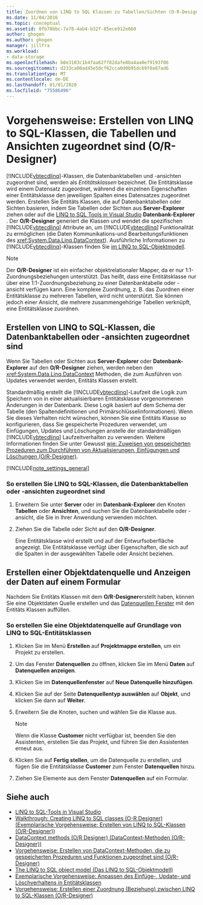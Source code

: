 ```yaml
---
title: Zuordnen von LINQ to SQL Klassen zu Tabellen/Sichten (O-R-Designer)
ms.date: 11/04/2016
ms.topic: conceptual
ms.assetid: 0fb78bbc-7a78-4ab4-b32f-85ece912e660
author: ghogen
ms.author: ghogen
manager: jillfra
ms.workload:
- data-storage
ms.openlocfilehash: b0e3103c1b4faa62ff82dafe8ba4aa0ef9193f06
ms.sourcegitcommit: d233ca00ad45e50cf62cca0d0b95dc69f0a87ad6
ms.translationtype: MT
ms.contentlocale: de-DE
ms.lasthandoff: 01/01/2020
ms.locfileid: "75586496"
---
```

# <a name="how-to-create-linq-to-sql-classes-mapped-to-tables-and-views-or-designer"></a>Vorgehensweise: Erstellen von LINQ to SQL-Klassen, die Tabellen und Ansichten zugeordnet sind (O/R-Designer)

[!INCLUDE[vbtecdlinq](../data-tools/includes/vbtecdlinq_md.md)]-Klassen, die Datenbanktabellen und -ansichten zugeordnet sind, werden als *Entitätsklassen* bezeichnet. Die Entitätsklasse wird einem Datensatz zugeordnet, während die einzelnen Eigenschaften einer Entitätsklasse den jeweiligen Spalten eines Datensatzes zugeordnet werden. Erstellen Sie Entitäts Klassen, die auf Datenbanktabellen oder Sichten basieren, indem Sie Tabellen oder Sichten aus **Server-Explorer** ziehen oder auf die [LINQ to SQL Tools in Visual Studio](../data-tools/linq-to-sql-tools-in-visual-studio2.md) **Datenbank-Explorer** . Der **O/R-Designer** generiert die Klassen und wendet die spezifischen [!INCLUDE[vbtecdlinq](../data-tools/includes/vbtecdlinq_md.md)] Attribute an, um [!INCLUDE[vbtecdlinq](../data-tools/includes/vbtecdlinq_md.md)] Funktionalität zu ermöglichen (die Daten Kommunikations-und Bearbeitungsfunktionen des <xref:System.Data.Linq.DataContext>). Ausführliche Informationen zu [!INCLUDE[vbtecdlinq](../data-tools/includes/vbtecdlinq_md.md)]-Klassen finden Sie [im LINQ to SQL-Objektmodell](/dotnet/framework/data/adonet/sql/linq/the-linq-to-sql-object-model).

> [!NOTE]
> Der **O/R-Designer** ist ein einfacher objektrelationaler Mapper, da er nur 1:1-Zuordnungsbeziehungen unterstützt. Das heißt, dass eine Entitätsklasse nur über eine 1:1-Zuordnungsbeziehung zu einer Datenbanktabelle oder -ansicht verfügen kann. Eine komplexe Zuordnung, z. B. das Zuordnen einer Entitätsklasse zu mehreren Tabellen, wird nicht unterstützt. Sie können jedoch einer Ansicht, die mehrere zusammengehörige Tabellen verknüpft, eine Entitätsklasse zuordnen.

## <a name="create-linq-to-sql-classes-that-are-mapped-to-database-tables-or-views"></a>Erstellen von LINQ to SQL-Klassen, die Datenbanktabellen oder -ansichten zugeordnet sind

Wenn Sie Tabellen oder Sichten aus **Server-Explorer** oder **Datenbank-Explorer** auf den **O/R-Designer** ziehen, werden neben den <xref:System.Data.Linq.DataContext> Methoden, die zum Ausführen von Updates verwendet werden, Entitäts Klassen erstellt.

Standardmäßig erstellt die [!INCLUDE[vbtecdlinq](../data-tools/includes/vbtecdlinq_md.md)]-Laufzeit die Logik zum Speichern von in einer aktualisierbaren Entitätsklasse vorgenommenen Änderungen in der Datenbank. Diese Logik basiert auf dem Schema der Tabelle (den Spaltendefinitionen und Primärschlüsselinformationen). Wenn Sie dieses Verhalten nicht wünschen, können Sie eine Entitäts Klasse so konfigurieren, dass Sie gespeicherte Prozeduren verwendet, um Einfügungen, Updates und Löschungen anstelle der standardmäßigen [!INCLUDE[vbtecdlinq](../data-tools/includes/vbtecdlinq_md.md)] Laufzeitverhalten zu verwenden. Weitere Informationen finden Sie unter Gewusst [wie: Zuweisen von gespeicherten Prozeduren zum Durchführen von Aktualisierungen, Einfügungen und Löschungen (O/R-Designer)](../data-tools/how-to-assign-stored-procedures-to-perform-updates-inserts-and-deletes-o-r-designer.md).

[!INCLUDE[note_settings_general](../data-tools/includes/note_settings_general_md.md)]

### <a name="to-create-linq-to-sql-classes-that-are-mapped-to-database-tables-or-views"></a>So erstellen Sie LINQ to SQL-Klassen, die Datenbanktabellen oder -ansichten zugeordnet sind

1. Erweitern Sie unter **Server** oder im **Datenbank-Explorer** den Knoten **Tabellen** oder **Ansichten**, und suchen Sie die Datenbanktabelle oder -ansicht, die Sie in Ihrer Anwendung verwenden möchten.

2. Ziehen Sie die Tabelle oder Sicht auf den **O/R-Designer**.

     Eine Entitätsklasse wird erstellt und auf der Entwurfsoberfläche angezeigt. Die Entitätsklasse verfügt über Eigenschaften, die sich auf die Spalten in der ausgewählten Tabelle oder Ansicht beziehen.

## <a name="create-an-object-data-source-and-display-the-data-on-a-form"></a>Erstellen einer Objektdatenquelle und Anzeigen der Daten auf einem Formular

Nachdem Sie Entitäts Klassen mit dem **O/R-Designer**erstellt haben, können Sie eine Objektdaten Quelle erstellen und das [Datenquellen Fenster](add-new-data-sources.md#data-sources-window) mit den Entitäts Klassen auffüllen.

### <a name="to-create-an-object-data-source-based-on-linq-to-sql-entity-classes"></a>So erstellen Sie eine Objektdatenquelle auf Grundlage von LINQ to SQL-Entitätsklassen

1. Klicken Sie im Menü **Erstellen** auf **Projektmappe erstellen**, um ein Projekt zu erstellen.

2. Um das Fenster **Datenquellen** zu öffnen, klicken Sie im Menü **Daten** auf **Datenquellen anzeigen**.

3. Klicken Sie im **Datenquellenfenster** auf **Neue Datenquelle hinzufügen**.

4. Klicken Sie auf der Seite **Datenquellentyp auswählen** auf **Objekt**, und klicken Sie dann auf **Weiter**.

5. Erweitern Sie die Knoten, suchen und wählen Sie die Klasse aus.

    > [!NOTE]
    > Wenn die Klasse **Customer** nicht verfügbar ist, beenden Sie den Assistenten, erstellen Sie das Projekt, und führen Sie den Assistenten erneut aus.

6. Klicken Sie auf **Fertig stellen**, um die Datenquelle zu erstellen, und fügen Sie die Entitätsklasse **Customer** zum Fenster **Datenquellen** hinzu.

7. Ziehen Sie Elemente aus dem Fenster **Datenquellen** auf ein Formular.

## <a name="see-also"></a>Siehe auch

- [LINQ to SQL-Tools in Visual Studio](../data-tools/linq-to-sql-tools-in-visual-studio2.md)
- [Walkthrough: Creating LINQ to SQL classes (O-R Designer) (Exemplarische Vorgehensweise: Erstellen von LINQ to SQL-Klassen (O/R-Designer))](how-to-create-linq-to-sql-classes-mapped-to-tables-and-views-o-r-designer.md)
- [DataContext methods (O/R Designer) (DataContext-Methoden (O/R-Designer))](../data-tools/datacontext-methods-o-r-designer.md)
- [Vorgehensweise: Erstellen von DataContext-Methoden, die zu gespeicherten Prozeduren und Funktionen zugeordnet sind (O/R-Designer)](../data-tools/how-to-create-datacontext-methods-mapped-to-stored-procedures-and-functions-o-r-designer.md)
- [The LINQ to SQL object model (Das LINQ to SQL-Objektmodell)](/dotnet/framework/data/adonet/sql/linq/the-linq-to-sql-object-model)
- [Exemplarische Vorgehensweise: Anpassen des Einfüge-, Update- und Löschverhaltens in Entitätsklassen](../data-tools/walkthrough-customizing-the-insert-update-and-delete-behavior-of-entity-classes.md)
- [Vorgehensweise: Erstellen einer Zuordnung (Beziehung) zwischen LINQ to SQL-Klassen (O/R-Designer)](../data-tools/how-to-create-an-association-relationship-between-linq-to-sql-classes-o-r-designer.md)
